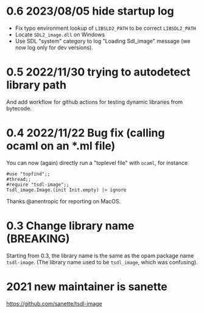 # 0.6 2023/08/05 hide startup log

* Fix typo environment lookup of `LIBSLD2_PATH` to be correct `LIBSDL2_PATH`
* Locate `SDL2_image.dll` on Windows
* Use SDL "system" category to log "Loading Sdl_image" message (we now
  log only for dev versions).

# 0.5 2022/11/30 trying to autodetect library path

And add workflow for github actions for testing dynamic libraries from
bytecode.

# 0.4 2022/11/22 Bug fix (calling ocaml on an *.ml file)

You can now (again) directly run a "toplevel file" with `ocaml`, for
instance

```
#use "topfind";;
#thread;;
#require "tsdl-image";;
Tsdl_image.Image.(init Init.empty) |> ignore
```
Thanks @anentropic for reporting on MacOS.

# 0.3 Change library name (BREAKING)

Starting from 0.3, the library name is the same as the opam package
name `tsdl-image`. (The library name used to be `tsdl_image`, which was
confusing).

# 2021 new maintainer is sanette
https://github.com/sanette/tsdl-image
